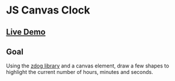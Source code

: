 # JS Canvas Clock

## [Live Demo](https://codepen.io/borntofrappe/full/RmXayo)

## Goal

Using the [zdog library](https://zzz.dog/) and a canvas element, draw a few shapes to highlight the current number of hours, minutes and seconds.